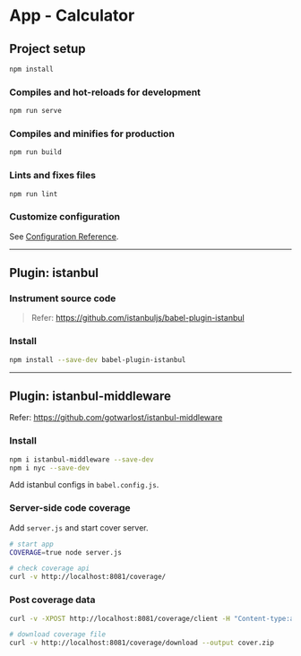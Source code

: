 # App - Calculator

## Project setup

```sh
npm install
```

### Compiles and hot-reloads for development

```sh
npm run serve
```

### Compiles and minifies for production

```sh
npm run build
```

### Lints and fixes files

```sh
npm run lint
```

### Customize configuration

See [Configuration Reference](https://cli.vuejs.org/config/).

------

## Plugin: istanbul

### Instrument source code

> Refer: <https://github.com/istanbuljs/babel-plugin-istanbul>

### Install

```sh
npm install --save-dev babel-plugin-istanbul
```

------

## Plugin: istanbul-middleware

Refer: <https://github.com/gotwarlost/istanbul-middleware>

### Install

```sh
npm i istanbul-middleware --save-dev
npm i nyc --save-dev
```

Add istanbul configs in `babel.config.js`.

### Server-side code coverage

Add `server.js` and start cover server.

```sh
# start app
COVERAGE=true node server.js

# check coverage api
curl -v http://localhost:8081/coverage/
```

### Post coverage data

```sh
curl -v -XPOST http://localhost:8081/coverage/client -H "Content-type:application/json" -d @tmp.json

# download coverage file
curl -v http://localhost:8081/coverage/download --output cover.zip
```

